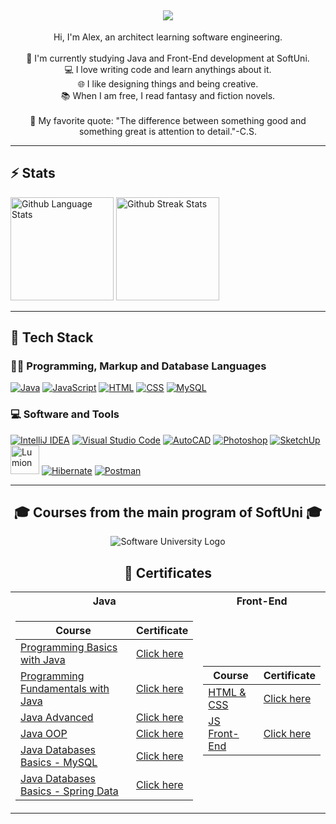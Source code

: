 <h2 align="center">
    <img src="https://readme-typing-svg.demolab.com?font=JetBrains+Mono&weight=435&size=30&pause=1000&color=006AFF&center=true&vCenter=true&width=435&lines=Hello+world!" />
</h2>

<p align="center">Hi, I'm Alex, an architect learning software engineering. 
    <br>
    <br>
    🔬 I'm currently studying Java and Front-End development at SoftUni.
    <br>
    💻 I love writing code and learn anythings about it.
    <br>
    🌐 I like designing things and being creative.
    <br>
    📚 When I am free, I read fantasy and fiction novels.
    <br>
    <br>
    📐 Мy favorite quote: "The difference between something good and something great is attention to detail."-C.S.
</p>
    
<hr>

<h2 align="left">⚡ Stats</h2>

<p align="left">
    <img height="165em align="center" src="https://github-readme-stats.vercel.app/api/top-langs/?username=aChaushev&layout=compact&theme=transparent&hide_border=true" alt="Github Language Stats" />
    <img height="165em align="center" src="https://streak-stats.demolab.com?user=aChaushev&theme=transparent&hide_border=true" alt="Github Streak Stats" /> 
</p>

<hr>

<h2 align="left">💫 Tech Stack</h2>
 <h3>👨‍💻 Programming, Markup and Database Languages</h3>
<p align="left">
  <a href="https://www.java.com/en/"><img src="https://skillicons.dev/icons?i=java" alt="Java" /></a>
  <a href="https://developer.mozilla.org/en-US/docs/Web/JavaScript"><img src="https://skillicons.dev/icons?i=js" alt="JavaScript" /></a>
  <a href="https://developer.mozilla.org/en-US/docs/Web/HTML"><img src="https://skillicons.dev/icons?i=html" alt="HTML" /></a>
  <a href="https://developer.mozilla.org/en-US/docs/Web/CSS"><img src="https://skillicons.dev/icons?i=css"  alt="CSS" /></a>
  <a href="https://www.mysql.com/"><img src="https://skillicons.dev/icons?i=mysql"  alt="MySQL" /></a>
</p>
   <h3>💻 Software and Tools</h3>
<p align="left">
  <a href="https://www.jetbrains.com/idea/"><img src="https://skillicons.dev/icons?i=idea" alt="IntelliJ IDEA" /></a> 
  <a href="https://code.visualstudio.com/"><img src="https://skillicons.dev/icons?i=vscode"  alt="Visual Studio Code" /></a> 
  <a href="https://www.autodesk.com/products/autocad/overview?term=1-YEAR&tab=subscription"><img src="https://skillicons.dev/icons?i=autocad" alt="AutoCAD" /></a> 
  <a href="https://www.adobe.com/products/photoshop.html"><img src="https://skillicons.dev/icons?i=ps" alt="Photoshop" /></a> 
  <a href="https://www.sketchup.com/"><img src="https://skillicons.dev/icons?i=sketchup" alt="SketchUp" /></a> 
  <a href="https://lumion.com/"><img width="46" src="https://designshop.hu/_assets/img/upload/big_262.jpg" alt="Lumion" /></a>
  <a href="https://hibernate.org/"><img src="https://skillicons.dev/icons?i=hibernate"  alt="Hibernate" /></a>
  <a href="https://www.postman.com/"><img src="https://skillicons.dev/icons?i=postman"  alt="Postman" /></a>
<!--   <a href="https://www.canva.com/"><img width="48" src="https://github.com/marwin1991/profile-technology-icons/assets/136815194/02494c7c-de6a-43a6-9293-6369696842ed" alt="Canva" /></a> -->  
</p>

<hr>

<h2 align="center">🎓 Courses from the main program of SoftUni 🎓</h2>

<p align="center">
<img src="https://codeweek-s3.s3.amazonaws.com/event_picture/SoftUni-Logo-Flat.png" alt="Software University Logo" />
</p>
  
<h2 align="center">📑 Certificates</h2>

<table align="center">
  <tr>
    <th> Java </th>
    <th> Front-End </th>
  </tr>
  
  <tr>
  <td>
    
  | **Course**                                                            | **Certificate**                                            |
  | --------------------------------------------------------------------- | ---------------------------------------------------------- |
  | <a href="https://softuni.bg/trainings/3868/programming-basics-with-java-september-2022"> Programming Basics with Java </a>               | <a href="https://softuni.bg/certificates/details/143281/ebe89bd5"> Click here</a> |
  | <a href="https://softuni.bg/trainings/3951/programming-fundamentals-with-java-january-2023"> Programming Fundamentals with Java </a>     | <a href="https://softuni.bg/certificates/details/167604/bd1dd247"> Click here</a> |
  | <a href="https://softuni.bg/trainings/4100/java-advanced-may-2023"> Java Advanced </a>                                                   | <a href="https://softuni.bg/certificates/details/174504/61d24f2f"> Click here</a> |
  | <a href="https://softuni.bg/trainings/4101/java-oop-june-2023"> Java OOP </a>                                                            | <a href="https://softuni.bg/certificates/details/181396/c9f1c5a2"> Click here</a> |
  | <a href="https://softuni.bg/trainings/4365/mysql-january-2024"> Java Databases Basics - MySQL </a>                                       | <a href="https://softuni.bg/certificates/details/202753/7a6703e9"> Click here</a> | 
  | <a href="https://softuni.bg/trainings/4366/spring-data-february-2024"> Java Databases Basics - Spring Data </a>                          | <a href="https://softuni.bg/certificates/details/209324/6a85f9f8"> Click here</a> | 
  
  </td>
  <td>
  
  | **Course**                                                                                  | **Certificate**                                                            |
  | ------------------------------------------------------------------------------------------- |--------------------------------------------------------------------------- |
  | <a href="https://softuni.bg/trainings/4239/html-and-css-september-2023"> HTML & CSS </a>    |  <a href="https://softuni.bg/certificates/details/190677/7e47ab25"> Click here</a>  |
  | <a href="https://softuni.bg/trainings/4240/js-front-end-october-2023"> JS Front-End </a>    |  <a href="https://softuni.bg/certificates/details/199095/5b419a9b"> Click here</a>  |
  
  </td>
  </tr>
</table>


<!-- 
<hr>

♾<h1 align="center">[![spotify-github-profile](https://spotify-github-profile.vercel.app/api/view?uid=31wwlckmbmci7zrctiaq73lpyudq&cover_image=false&theme=default&show_offline=false&background_color=00000000&interchange=false&bar_color=006aff&bar_color_cover=true)](https://spotify-github-profile.vercel.app/api/view?uid=31wwlckmbmci7zrctiaq73lpyudq&redirect=true)


</h1>
-->


